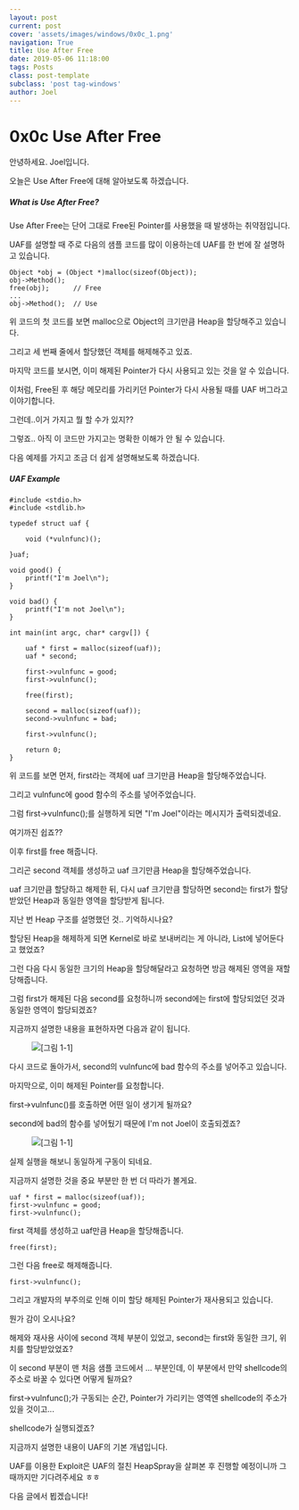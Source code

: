 ```yaml
---
layout: post
current: post
cover: 'assets/images/windows/0x0c_1.png'
navigation: True
title: Use After Free
date: 2019-05-06 11:18:00
tags: Posts
class: post-template
subclass: 'post tag-windows'
author: Joel
---
```


# 0x0c Use After Free

안녕하세요. Joel입니다.

오늘은 Use After Free에 대해 알아보도록 하겠습니다.

##### What is Use After Free?

Use After Free는 단어 그대로 Free된 Pointer를 사용했을 때 발생하는 취약점입니다.

UAF를 설명할 때 주로 다음의 샘플 코드를 많이 이용하는데 UAF를 한 번에 잘 설명하고 있습니다.

	
	Object *obj = (Object *)malloc(sizeof(Object));
	obj->Method();
	free(obj);		// Free
	...
	obj->Method();	// Use
	
위 코드의 첫 코드를 보면 malloc으로 Object의 크기만큼 Heap을 할당해주고 있습니다.

그리고 세 번째 줄에서 할당했던 객체를 해제해주고 있죠.

마지막 코드를 보시면, 이미 해제된 Pointer가 다시 사용되고 있는 것을 알 수 있습니다.

이처럼, Free된 후 해당 메모리를 가리키던 Pointer가 다시 사용될 때를 UAF 버그라고 이야기합니다.

그런데..이거 가지고 뭘 할 수가 있지??

그렇죠.. 아직 이 코드만 가지고는 명확한 이해가 안 될 수 있습니다.

다음 예제를 가지고 조금 더 쉽게 설명해보도록 하겠습니다.

##### UAF Example

	
	#include <stdio.h>
	#include <stdlib.h>

	typedef struct uaf {

		void (*vulnfunc)();

	}uaf;

	void good() {
		printf("I'm Joel\n");
	}

	void bad() {
		printf("I'm not Joel\n");
	}

	int main(int argc, char* cargv[]) {

		uaf * first = malloc(sizeof(uaf));
		uaf * second;

		first->vulnfunc = good;
		first->vulnfunc();

		free(first);

		second = malloc(sizeof(uaf));
		second->vulnfunc = bad;
		
		first->vulnfunc();

		return 0;
	}
	

위 코드를 보면 먼저, first라는 객체에 uaf 크기만큼 Heap을 할당해주었습니다.

그리고 vulnfunc에 good 함수의 주소를 넣어주었습니다.

그럼 first->vulnfunc();를 실행하게 되면 "I'm Joel"이라는 메시지가 출력되겠네요.

여기까진 쉽죠??

이후 first를 free 해줍니다.

그리곤 second 객체를 생성하고 uaf 크기만큼 Heap을 할당해주었습니다.

uaf 크기만큼 할당하고 해제한 뒤, 다시 uaf 크기만큼 할당하면 second는 first가 할당받았던 Heap과 동일한 영역을 할당받게 됩니다.

지난 번 Heap 구조를 설명했던 것.. 기억하시나요?

할당된 Heap을 해제하게 되면 Kernel로 바로 보내버리는 게 아니라, List에 넣어둔다고 했었죠?

그런 다음 다시 동일한 크기의 Heap을 할당해달라고 요청하면 방금 해제된 영역을 재할당해줍니다.

그럼 first가 해제된 다음 second를 요청하니까 second에는 first에 할당되었던 것과 동일한 영역이 할당되겠죠?

지금까지 설명한 내용을 표현하자면 다음과 같이 됩니다.

<figure>
  <img data-action="zoom" src='{{ "/assets/images/windows/0x0c_1.png" | relative_url }}' alt='[그림 1-1]'>
</figure>

다시 코드로 돌아가서, second의 vulnfunc에 bad 함수의 주소를 넣어주고 있습니다.

마지막으로, 이미 해제된 Pointer를 요청합니다.

first->vulnfunc()를 호출하면 어떤 일이 생기게 될까요?

second에 bad의 함수를 넣어뒀기 때문에 I'm not Joel이 호출되겠죠?

<figure>
  <img data-action="zoom" src='{{ "/assets/images/windows/0x0c_2.png" | relative_url }}' alt='[그림 1-1]'>
</figure>

실제 실행을 해보니 동일하게 구동이 되네요.

지금까지 설명한 것을 중요 부분만 한 번 더 따라가 볼게요.

	
	uaf * first = malloc(sizeof(uaf));
	first->vulnfunc = good;
	first->vulnfunc();
	
first 객체를 생성하고 uaf만큼 Heap을 할당해줍니다.
	
	free(first);
	
그런 다음 free로 해제해줍니다.

	
	first->vulnfunc();
	
그리고 개발자의 부주의로 인해 이미 할당 해제된 Pointer가 재사용되고 있습니다.

뭔가 감이 오시나요?

해제와 재사용 사이에 second 객체 부분이 있었고, second는 first와 동일한 크기, 위치를 할당받았었죠?

이 second 부분이 맨 처음 샘플 코드에서 ... 부분인데, 이 부분에서 만약 shellcode의 주소로 바꿀 수 있다면 어떻게 될까요?

first->vulnfunc();가 구동되는 순간, Pointer가 가리키는 영역엔 shellcode의 주소가 있을 것이고...

shellcode가 실행되겠죠?

지금까지 설명한 내용이 UAF의 기본 개념입니다.

UAF를 이용한 Exploit은 UAF의 절친 HeapSpray을 살펴본 후 진행할 예정이니까 그때까지만 기다려주세요 ㅎㅎ

다음 글에서 뵙겠습니다!



